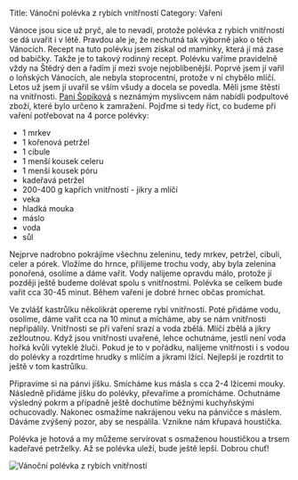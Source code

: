 Title: Vánoční polévka z rybích vnitřností
Category: Vaření

Vánoce jsou sice už pryč, ale to nevadí, protože polévka z rybích
vnitřností se dá uvařit i v létě. Pravdou ale je, že nechutná tak
výborně jako o těch Vánocích. Recept na tuto polévku jsem získal od
maminky, která jí má zase od babičky. Takže je to takový rodinný recept.
Polévku vaříme pravidelně vždy na Štědrý den a řadím jí mezi svoje
nejoblíbenější. Poprvé jsem jí vařil o loňských Vánocích, ale nebyla
stoprocentní, protože v ní chybělo mlíčí. Letos už jsem jí uvařil se
vším všudy a docela se povedla. Měli jsme štěstí na vnitřnosti. [Paní Šopíková](http://www.rybarna.cz/) s neznámým myslivcem nám nabídli podpultové zboží, které
bylo určeno k zamražení. Pojďme si tedy říct, co budeme při vaření
potřebovat na 4 porce polévky:

- 1 mrkev
- 1 kořenová petržel
- 1 cibule
- 1 menší kousek celeru
- 1 menší kousek póru
- kadeřavá petržel
- 200-400 g kapřích vnitřností - jikry a mlíčí
- veka
- hladká mouka
- máslo
- voda
- sůl

Nejprve nadrobno pokrájíme všechnu zeleninu, tedy mrkev, petržel,
cibuli, celer a pórek. Vložíme do hrnce, přilijeme trochu vody, aby byla
zelenina ponořená, osolíme a dáme vařit. Vody nalijeme opravdu málo,
protože jí později ještě budeme dolévat spolu s vnitřnostmi. Polévka se
celkem bude vařit cca 30-45 minut. Během vaření je dobré hrnec občas
promíchat.

Ve zvlášť kastrůlku několikrát opereme rybí vnitřnosti. Poté přidáme
vodu, osolíme, dáme vařit cca na 10 minut a mícháme, aby se nám
vnitřnosti nepřipálily. Vnitřnosti se při vaření srazí a voda zbělá.
Mlíčí zbělá a jikry zežloutnou. Když jsou vnitřnosti uvařené, lehce
ochutnáme, jestli není voda hořká kvůli vyteklé žluči. Pokud je to v
pořádku, nalijeme vnitřnosti i s vodou do polévky a rozdrtíme hrudky s
mlíčím a jikrami lžící. Nejlepší je rozdrtit to ještě v tom kastrůlku.

Připravíme si na pánvi jíšku. Smícháme kus másla s cca 2-4 lžícemi
mouky. Následně přidáme jíšku do polévky, převaříme a promícháme.
Ochutnáme výsledný pokrm a případně ještě dochutíme běžnými kuchyňskými
ochucovadly. Nakonec osmažíme nakrájenou veku na pánvičce s máslem.
Dáváme zvýšený pozor, aby se nespálila. Vznikne nám křupavá houstička.

Polévka je hotová a my můžeme servírovat s osmaženou houstičkou a trsem
kadeřavé petrželky. Až se polévka uleží, bude ještě lepší. Dobrou chuť!

![Vánoční polévka z rybích vnitřností]({filename}images/vanocni-polevka-z-rybich-vnitrnosti.jpg)
